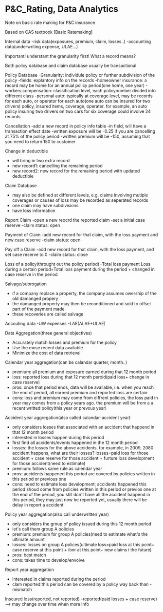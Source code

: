 # P&C_Rating, Data Analytics

Note on basic rate making for P&C insurance

Based on CAS textbook [Basic Ratemaking]


Internal data
-risk data(exposures, premium, claim, losses..)
-accounting data(underwriting expense, ULAE...)

Important! understant the granularity first! What a record means?

Both policy database and claim database usually be transactional

Policy Database
-Granularity: individule policy or further subdivision of the policy
-fields: explantory info on the records
-homeowner insurance: a record may be home for an annual policy period(one home, one year)
-workers compensation: classification level, each policynumber divided into different class
-personal auto: typically at coverage level, may be records for each auto, or operator for each auto(one auto can be insured for two drivers)
policy, insured items, coverage, operater. for example, an auto policy insuring two drivers on two cars for six coverage could involve 24 records

Cancellation
-add a new record in policy info table 
-in field, will have a transaction effect date
-written exposure will be -0.25 if you are cancelling at 75% of the policy period
-written premium will be -150, assuming that you need to return 150 to customer

Change in deductible
- will bring in two extra record
- new record1: cancelling the remaining period
- new record2: new record for the remaining period with updated deductible

Claim Database
- may also be defined at different levels, e.g. claims involving mutiple coverages or causes of loss may be recorded as seperated records
- one claim may have subdivisions
- have loss information

Report Claim
-open a new reocrd the reported claim
-set a initial case reserve
-claim status: open

Payment of Claim
-add new record for that claim, with the loss payment and new case reserve
-claim status: open

Pay off a Claim
-add new record for that claim, with the loss payment, and set case reserve to 0
-claim status: close

Loss of a policy(throught out the policy period)=Total loss payment
Loss during a certain period=Total loss payment during the period + changed in case reserve in the period


Salvage/subrogation
- if a company replace a property, the company assumes owership of the old damanged propery
- the damanged property may then be reconditioned and sold to offset part of the payment made
- these recoveries are called salvage

Accouting data
-UW expenses
-LAE(ALAE+ULAE)

Data Aggregation(three general objectives)
- Accurately match losses and premium for the policy
- Use the mose recent data available
- Minimize the cost of data retrieval

Calendar year aggregation(can be calandar quarter, month..)
- premium: all premium and exposure earned during that 12 month period
- loss: reported loss during that 12 month peroid(paid loss+ change in case reserve)
- pros: once that period ends, data will be available, i.e. when you reach the end of period, all earned premium and reported loss are certain
- cons: loss and premium may come from diffrent policies, the loss paid in year may comes from a policy years ago. the premium will be from a 
a recent writted policy(this year or prevous year)

Accident year aggregation(also called calandar-accident year)
- only considers losses that associated with an accident that happend in that 12 month period
- interested in losses happen during this period
- first find all accidents/events happened in the 12 month period
- losses: the losses for the above accidents, for example, in 2009, 2080 accident happens, what are their losses?
losses=paid loss for those accident + case reserve for those accident + furture loss development for those accident(need to estimate)
- premium: follows same rule as calendar year
- pros: accidents happened this period are covered by policies written in this period or previous one
- cons: need to estimate loss development; accidents happened this period shoud come from policies written in this period or previos one
at the end of the period, you still don't have all the accident happend in this period, they may just now be reported yet, usually there will
be delay in report a accident


Policy year aggregation(also call underwritten year)
- only considers the group of policy issued during this 12 month period
- let's call them group A policies
- premium: premium for group A policies(need to estimate what's the ultimate amount
- losses: losses on group A polices(ultimate loss=paid loss at this point+  case reserve at this point + ibnr at this point+ new claims i the future)
- pros: best match
- cons: takes time to develop/envolve

Report year aggregation
- interested in claims reported during the period
- clam reported this period can be covered by a policy way back than - mismatch




Inscured loss(reported, not reported)
-reported(paid losses + case reserve) --> may change over time when more info 
